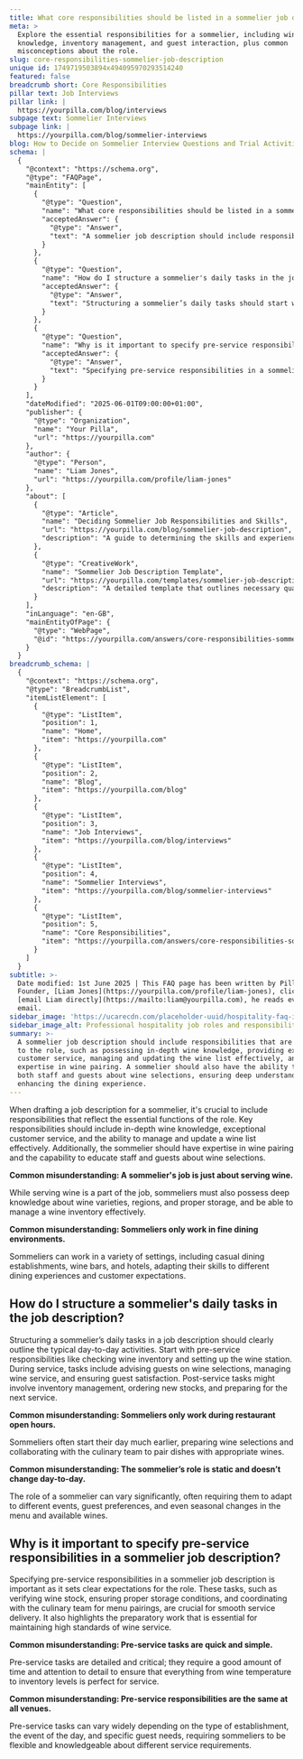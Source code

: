 ```yaml
---
title: What core responsibilities should be listed in a sommelier job description?
meta: >
  Explore the essential responsibilities for a sommelier, including wine
  knowledge, inventory management, and guest interaction, plus common
  misconceptions about the role.
slug: core-responsibilities-sommelier-job-description
unique id: 1749719503894x494095970293514240
featured: false
breadcrumb short: Core Responsibilities
pillar text: Job Interviews
pillar link: |
  https://yourpilla.com/blog/interviews
subpage text: Sommelier Interviews
subpage link: |
  https://yourpilla.com/blog/sommelier-interviews
blog: How to Decide on Sommelier Interview Questions and Trial Activities
schema: |
  {
    "@context": "https://schema.org",
    "@type": "FAQPage",
    "mainEntity": [
      {
        "@type": "Question",
        "name": "What core responsibilities should be listed in a sommelier job description?",
        "acceptedAnswer": {
          "@type": "Answer",
          "text": "A sommelier job description should include responsibilities that are essential to the role, such as possessing in-depth wine knowledge, providing exceptional customer service, managing and updating the wine list effectively, and expertise in wine pairing. A sommelier should also have the ability to educate both staff and guests about wine selections, ensuring deep understanding and enhancing the dining experience."
        }
      },
      {
        "@type": "Question",
        "name": "How do I structure a sommelier's daily tasks in the job description?",
        "acceptedAnswer": {
          "@type": "Answer",
          "text": "Structuring a sommelier’s daily tasks should start with pre-service responsibilities like checking wine inventory and setting up the wine station. During service, tasks include advising guests on wine selections, managing wine service, and ensuring guest satisfaction. Post-service tasks should cover inventory management, ordering new stocks, and preparation for the next service, reflecting the comprehensive role of a sommelier throughout the service."
        }
      },
      {
        "@type": "Question",
        "name": "Why is it important to specify pre-service responsibilities in a sommelier job description?",
        "acceptedAnswer": {
          "@type": "Answer",
          "text": "Specifying pre-service responsibilities in a sommelier job description sets clear expectations for the role. It includes tasks like verifying wine stock, ensuring proper storage conditions, and coordinating with the culinary team for menu pairings. These preparatory tasks are crucial for smooth and high-standard wine service delivery."
        }
      }
    ],
    "dateModified": "2025-06-01T09:00:00+01:00",
    "publisher": {
      "@type": "Organization",
      "name": "Your Pilla",
      "url": "https://yourpilla.com"
    },
    "author": {
      "@type": "Person",
      "name": "Liam Jones",
      "url": "https://yourpilla.com/profile/liam-jones"
    },
    "about": [
      {
        "@type": "Article",
        "name": "Deciding Sommelier Job Responsibilities and Skills",
        "url": "https://yourpilla.com/blog/sommelier-job-description",
        "description": "A guide to determining the skills and experience required from a sommelier, helping establish a comprehensive job description."
      },
      {
        "@type": "CreativeWork",
        "name": "Sommelier Job Description Template",
        "url": "https://yourpilla.com/templates/sommelier-job-description",
        "description": "A detailed template that outlines necessary qualifications, skills, and responsibilities for a sommelier position."
      }
    ],
    "inLanguage": "en-GB",
    "mainEntityOfPage": {
      "@type": "WebPage",
      "@id": "https://yourpilla.com/answers/core-responsibilities-sommelier-job-description"
    }
  }
breadcrumb_schema: |
  {
    "@context": "https://schema.org",
    "@type": "BreadcrumbList",
    "itemListElement": [
      {
        "@type": "ListItem",
        "position": 1,
        "name": "Home",
        "item": "https://yourpilla.com"
      },
      {
        "@type": "ListItem",
        "position": 2,
        "name": "Blog",
        "item": "https://yourpilla.com/blog"
      },
      {
        "@type": "ListItem",
        "position": 3,
        "name": "Job Interviews",
        "item": "https://yourpilla.com/blog/interviews"
      },
      {
        "@type": "ListItem",
        "position": 4,
        "name": "Sommelier Interviews",
        "item": "https://yourpilla.com/blog/sommelier-interviews"
      },
      {
        "@type": "ListItem",
        "position": 5,
        "name": "Core Responsibilities",
        "item": "https://yourpilla.com/answers/core-responsibilities-sommelier-job-description"
      }
    ]
  }
subtitle: >-
  Date modified: 1st June 2025 | This FAQ page has been written by Pilla
  Founder, [Liam Jones](https://yourpilla.com/profile/liam-jones), click to
  [email Liam directly](https://mailto:liam@yourpilla.com), he reads every
  email.
sidebar_image: 'https://ucarecdn.com/placeholder-uuid/hospitality-faq-image.jpg'
sidebar_image_alt: Professional hospitality job roles and responsibilities
summary: >-
  A sommelier job description should include responsibilities that are essential
  to the role, such as possessing in-depth wine knowledge, providing exceptional
  customer service, managing and updating the wine list effectively, and
  expertise in wine pairing. A sommelier should also have the ability to educate
  both staff and guests about wine selections, ensuring deep understanding and
  enhancing the dining experience.
---
```

When drafting a job description for a sommelier, it's crucial to include responsibilities that reflect the essential functions of the role. Key responsibilities should include in-depth wine knowledge, exceptional customer service, and the ability to manage and update a wine list effectively. Additionally, the sommelier should have expertise in wine pairing and the capability to educate staff and guests about wine selections.

**Common misunderstanding: A sommelier's job is just about serving wine.**

While serving wine is a part of the job, sommeliers must also possess deep knowledge about wine varieties, regions, and proper storage, and be able to manage a wine inventory effectively.

**Common misunderstanding: Sommeliers only work in fine dining environments.**

Sommeliers can work in a variety of settings, including casual dining establishments, wine bars, and hotels, adapting their skills to different dining experiences and customer expectations.

## How do I structure a sommelier's daily tasks in the job description?

Structuring a sommelier’s daily tasks in a job description should clearly outline the typical day-to-day activities. Start with pre-service responsibilities like checking wine inventory and setting up the wine station. During service, tasks include advising guests on wine selections, managing wine service, and ensuring guest satisfaction. Post-service tasks might involve inventory management, ordering new stocks, and preparing for the next service.

**Common misunderstanding: Sommeliers only work during restaurant open hours.**

Sommeliers often start their day much earlier, preparing wine selections and collaborating with the culinary team to pair dishes with appropriate wines.

**Common misunderstanding: The sommelier’s role is static and doesn’t change day-to-day.**

The role of a sommelier can vary significantly, often requiring them to adapt to different events, guest preferences, and even seasonal changes in the menu and available wines.

## Why is it important to specify pre-service responsibilities in a sommelier job description?

Specifying pre-service responsibilities in a sommelier job description is important as it sets clear expectations for the role. These tasks, such as verifying wine stock, ensuring proper storage conditions, and coordinating with the culinary team for menu pairings, are crucial for smooth service delivery. It also highlights the preparatory work that is essential for maintaining high standards of wine service.

**Common misunderstanding: Pre-service tasks are quick and simple.**

Pre-service tasks are detailed and critical; they require a good amount of time and attention to detail to ensure that everything from wine temperature to inventory levels is perfect for service.

**Common misunderstanding: Pre-service responsibilities are the same at all venues.**

Pre-service tasks can vary widely depending on the type of establishment, the event of the day, and specific guest needs, requiring sommeliers to be flexible and knowledgeable about different service requirements.
